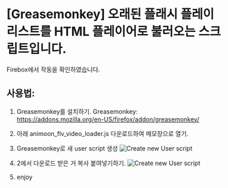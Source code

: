 # [Greasemonkey] 오래된 플래시 플레이리스트를 HTML 플레이어로 불러오는 스크립트입니다.

Firebox에서 작동을 확인하였습니다.

## 사용법:

1. Greasemonkey를 설치하기.
Greasemonkey: https://addons.mozilla.org/en-US/firefox/addon/greasemonkey/

2. 아래 animoon_flv_video_loader.js 다운로드하여 메모장으로 열기.

3. Greasemonkey로 새 user script 생성
![Create new User script](blob/main/images/step2.png)

4. 2에서 다운로드 받은 거 복사 붙여넣기하기.
![Create new User script](blob/main/images/step4.png)

5. enjoy